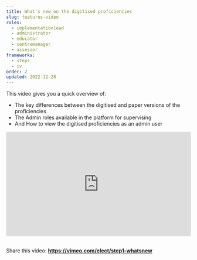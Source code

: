 ```yaml
---
title: What's new on the digitised proficiencies
slug: features-video
roles:
  - implementationlead
  - administrator
  - educator
  - centremanager
  - assessor
frameworks:
  - steps
  - iv
order: 2
updated: 2022-11-28
---
```

This video gives you a quick overview of: 
-	The key differences between the digitised and paper versions of the proficiencies
-	The Admin roles available in the platform for supervising
-	And How to view the digitised proficiencies as an admin user

<div style="padding:56.25% 0 0 0;position:relative;"><iframe src="https://player.vimeo.com/video/775723217?h=127295c0fd&amp;badge=0&amp;autopause=0&amp;player_id=0&amp;app_id=58479" frameborder="0" allow="autoplay; fullscreen; picture-in-picture" allowfullscreen style="position:absolute;top:0;left:0;width:100%;height:100%;" title="The digitised proficiencies - features of the digital platform"></iframe></div><script src="https://player.vimeo.com/api/player.js"></script><br />

Share this video: **https://vimeo.com/elect/step1-whatsnew**